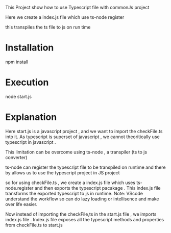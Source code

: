 This Project show how to use Typescript file with commonJs project

Here we create a index.js file which use ts-node register 

this transpiles the ts file to js on run time 


# Installation 

npm install

# Execution

node start.js

# Explanation 

Here start.js is a javascript project , and we want to import the checkFile.ts into it. As typescript is superset of javascript , we cannot theoritically use typescript in javascript . 

This limitation can be overcome using ts-node , a transpiler (ts to js converter)

ts-node can register the typescript file to be transpiled on runtime and there by allows us to use the typescript project in JS project

so for using checkFile.ts , we create a index.js file which uses ts-node.register and then exports the typescript pacakage . This index.js file transforms the exported typescript to js in runtime. Note: VScode understand the workflow so can do lazy loading or intellisence and make over life easier. 

Now instead of importing the checkFile,ts in the start.js file , we imports index.js file . Index.js file exposes all the typescript methods and properties from checkFile.ts to start.js






